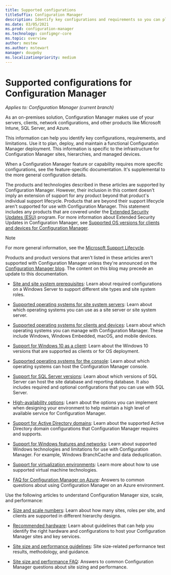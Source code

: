 ```yaml
---
title: Supported configurations
titleSuffix: Configuration Manager
description: Identify key configurations and requirements so you can plan, deploy, and maintain a functional Configuration Manager deployment.
ms.date: 03/05/2021
ms.prod: configuration-manager
ms.technology: configmgr-core
ms.topic: overview
author: mestew
ms.author: mstewart
manager: dougeby
ms.localizationpriority: medium
---
```


# Supported configurations for Configuration Manager

*Applies to: Configuration Manager (current branch)*

As an on-premises solution, Configuration Manager makes use of your servers, clients, network configurations, and other products like Microsoft Intune, SQL Server, and Azure.

This information can help you identify key configurations, requirements, and limitations. Use it to plan, deploy, and maintain a functional Configuration Manager deployment. This information is specific to the infrastructure for Configuration Manager sites, hierarchies, and managed devices.

When a Configuration Manager feature or capability requires more specific configurations, see the feature-specific documentation. It's supplemental to the more general configuration details.

The products and technologies described in these articles are supported by Configuration Manager. However, their inclusion in this content doesn't imply an extension of support for any product beyond that product's individual support lifecycle. Products that are beyond their support lifecycle aren't supported for use with Configuration Manager. This statement includes any products that are covered under the [Extended Security Updates (ESU)](/lifecycle/faq/extended-security-updates) program. For more information about Extended Security Updates in Configuration Manager, see [Supported OS versions for clients and devices for Configuration Manager](supported-operating-systems-for-clients-and-devices.md#bkmk_ESU).

> [!NOTE]
> For more general information, see the [Microsoft Support Lifecycle](/lifecycle).

Products and product versions that aren't listed in these articles aren't supported with Configuration Manager unless they're announced on the [Configuration Manager blog](https://techcommunity.microsoft.com/t5/Configuration-Manager-Blog/bg-p/ConfigurationManagerBlog). The content on this blog may precede an update to this documentation.

- [Site and site system prerequisites](site-and-site-system-prerequisites.md): Learn about required configurations on a Windows Server to support different site types and site system roles.

- [Supported operating systems for site system servers](supported-operating-systems-for-site-system-servers.md): Learn about which operating systems you can use as a site server or site system server.

- [Supported operating systems for clients and devices](supported-operating-systems-for-clients-and-devices.md): Learn about which operating systems you can manage with Configuration Manager. These include Windows, Windows Embedded, macOS, and mobile devices.

- [Support for Windows 10 as a client](support-for-windows-10.md): Learn about the Windows 10 versions that are supported as clients or for OS deployment.

- [Supported operating systems for the console](supported-operating-systems-consoles.md): Learn about which operating systems can host the Configuration Manager console.

- [Support for SQL Server versions](support-for-sql-server-versions.md): Learn about which versions of SQL Server can host the site database and reporting database. It also includes required and optional configurations that you can use with SQL Server.

- [High-availability options](../../servers/deploy/configure/high-availability-options.md): Learn about the options you can implement when designing your environment to help maintain a high level of available service for Configuration Manager.

- [Support for Active Directory domains](support-for-active-directory-domains.md): Learn about the supported Active Directory domain configurations that Configuration Manager requires and supports.

- [Support for Windows features and networks](support-for-windows-features-and-networks.md): Learn about supported Windows technologies and limitations for use with Configuration Manager. For example, Windows BranchCache and data deduplication.

- [Support for virtualization environments](support-for-virtualization-environments.md): Learn more about how to use supported virtual machine technologies.

- [FAQ for Configuration Manager on Azure](../../understand/configuration-manager-on-azure.yml): Answers to common questions about using Configuration Manager on an Azure environment.

Use the following articles to understand Configuration Manager size, scale, and performance:

- [Size and scale numbers](size-and-scale-numbers.md): Learn about how many sites, roles per site, and clients are supported in different hierarchy designs.

- [Recommended hardware](recommended-hardware.md): Learn about guidelines that can help you identify the right hardware and configurations to host your Configuration Manager sites and key services.

- [Site size and performance guidelines](site-size-performance-guidelines.md): Site size-related performance test results, methodology, and guidance.

- [Site size and performance FAQ](../../understand/site-size-performance-faq.yml): Answers to common Configuration Manager questions about site sizing and performance.
